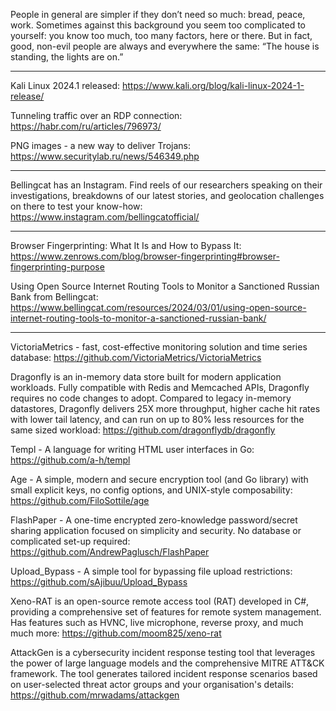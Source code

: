 People in general are simpler if they don’t need so much: bread, peace, work. Sometimes against this background you seem too complicated to yourself: you know too much, too many factors, here or there. But in fact, good, non-evil people are always and everywhere the same: “The house is standing, the lights are on.”

----

Kali Linux 2024.1 released: https://www.kali.org/blog/kali-linux-2024-1-release/

Tunneling traffic over an RDP connection: https://habr.com/ru/articles/796973/

PNG images - a new way to deliver Trojans: https://www.securitylab.ru/news/546349.php

----

Bellingcat has an Instagram. Find reels of our researchers speaking on their investigations, breakdowns of our latest stories, and geolocation challenges on there to test your know-how: https://www.instagram.com/bellingcatofficial/

----

Browser Fingerprinting: What It Is and How to Bypass It: https://www.zenrows.com/blog/browser-fingerprinting#browser-fingerprinting-purpose

Using Open Source Internet Routing Tools to Monitor a Sanctioned Russian Bank from Bellingcat: https://www.bellingcat.com/resources/2024/03/01/using-open-source-internet-routing-tools-to-monitor-a-sanctioned-russian-bank/

----

VictoriaMetrics - fast, cost-effective monitoring solution and time series database: https://github.com/VictoriaMetrics/VictoriaMetrics

Dragonfly is an in-memory data store built for modern application workloads. Fully compatible with Redis and Memcached APIs, Dragonfly requires no code changes to adopt. Compared to legacy in-memory datastores, Dragonfly delivers 25X more throughput, higher cache hit rates with lower tail latency, and can run on up to 80% less resources for the same sized workload: https://github.com/dragonflydb/dragonfly

Templ - A language for writing HTML user interfaces in Go: https://github.com/a-h/templ

Age - A simple, modern and secure encryption tool (and Go library) with small explicit keys, no config options, and UNIX-style composability: https://github.com/FiloSottile/age

FlashPaper - A one-time encrypted zero-knowledge password/secret sharing application focused on simplicity and security. No database or complicated set-up required: https://github.com/AndrewPaglusch/FlashPaper

Upload_Bypass - A simple tool for bypassing file upload restrictions: https://github.com/sAjibuu/Upload_Bypass

Xeno-RAT is an open-source remote access tool (RAT) developed in C#, providing a comprehensive set of features for remote system management. Has features such as HVNC, live microphone, reverse proxy, and much much more: https://github.com/moom825/xeno-rat

AttackGen is a cybersecurity incident response testing tool that leverages the power of large language models and the comprehensive MITRE ATT&CK framework. The tool generates tailored incident response scenarios based on user-selected threat actor groups and your organisation's details: https://github.com/mrwadams/attackgen

